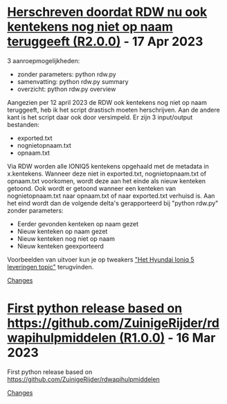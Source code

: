 <a name="R2.0.0"></a>
# [Herschreven doordat RDW nu ook kentekens nog niet op naam teruggeeft (R2.0.0)](https://github.com/ZuinigeRijder/rdwapihulpmiddelen_python/releases/tag/R2.0.0) - 17 Apr 2023

3 aanroepmogelijkheden:
- zonder parameters: python rdw.py
- samenvatting: python rdw.py summary
- overzicht: python rdw.py overview

Aangezien per 12 april 2023 de RDW ook kentekens nog niet op naam teruggeeft, heb ik het script drastisch moeten herschrijven. Aan de andere kant is het script daar ook door versimpeld.
Er zijn 3 input/output bestanden:
- exported.txt
- nognietopnaam.txt
- opnaam.txt

Via RDW worden alle IONIQ5 kentekens opgehaald met de metadata in x.kentekens. Wanneer deze niet in exported.txt, nognietopnaam.txt of opnaam.txt voorkomen, wordt deze aan het einde als nieuw kenteken getoond. Ook wordt er getoond wanneer een kenteken van nognietopnaam.txt naar opnaam.txt of naar exported.txt verhuisd is. Aan het eind wordt dan de volgende delta's gerapporteerd bij "python rdw.py" zonder parameters:
- Eerder gevonden kenteken op naam gezet
- Nieuw kenteken op naam gezet
- Nieuw kenteken nog niet op naam
- Nieuw kenteken geexporteerd

Voorbeelden van uitvoer kun je op tweakers ["Het Hyundai Ioniq 5 leveringen topic"](https://gathering.tweakers.net/forum/list_messages/2073194/2?data%5Bfilter_pins%5D=1) terugvinden.


[Changes][R2.0.0]


<a name="R1.0.0"></a>
# [First python release based on https://github.com/ZuinigeRijder/rdwapihulpmiddelen (R1.0.0)](https://github.com/ZuinigeRijder/rdwapihulpmiddelen_python/releases/tag/R1.0.0) - 16 Mar 2023

First python release based on https://github.com/ZuinigeRijder/rdwapihulpmiddelen

[Changes][R1.0.0]


[R2.0.0]: https://github.com/ZuinigeRijder/rdwapihulpmiddelen_python/compare/R1.0.0...R2.0.0
[R1.0.0]: https://github.com/ZuinigeRijder/rdwapihulpmiddelen_python/tree/R1.0.0

<!-- Generated by https://github.com/rhysd/changelog-from-release v3.7.0 -->
